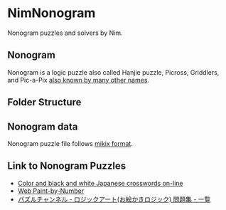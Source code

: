 # NimNonogram
Nonogram puzzles and solvers by Nim.

## Nonogram
Nonogram is a logic puzzle also called Hanjie puzzle, Picross, Griddlers, and Pic-a-Pix [also known by many other names](https://en.wikipedia.org/wiki/Nonogram).

## Folder Structure


## Nonogram data
Nonogram puzzle file follows [mikix format](https://github.com/mikix/nonogram-db).

## Link to Nonogram Puzzles
- [Color and black and white Japanese crosswords on\-line](https://www.nonograms.org/)
- [Web Paint\-by\-Number](https://webpbn.com/)
- [パズルチャンネル \- ロジックアート\(お絵かきロジック\) 問題集 \- 一覧](https://www.puzzle-ch.com/logic/)
